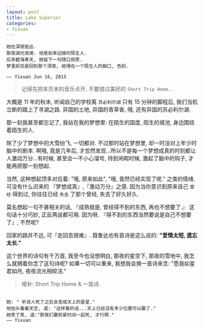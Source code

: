 ```yaml
---
layout: post
title: Lake Superior
categories:
- Yixuan
---
```


    她在深夜抵达.  
    那夜湖光潋滟. 他是前来迎接的陌生人.  
    后来碧海青天, 她留下一句随口祝愿.  
    梦里却总是回到那个深夜, 她埋在一个陌生人的胸口, 告别.  

    —— Yixuan Jun 16, 2015

> 记得先把本页末的音乐点开, 不要错过美好的 `Short Trip Home`...


大概是 11 年的秋末, 听闻自己的学校离 `苏必利尔湖` 只有 15 分钟的脚程后, 我们当机立断的踏上了寻湖之路. 异国的土地, 异国的青草香, 哦, 还有异国的苏必利尔湖.

那一刻我甚至都忘记了, 我站在我的梦想里: 在陌生的国度, 陌生的城池, 身边围绕着陌生的人.

除了少了梦想中的大雪纷飞, 一切都对. 不过那时站在梦想里, 却一时没对上年少时脑中的剧本. 啊哦, 竟是几年后, 才忽然发现...所以不是每一个梦想成真的时刻都让人激动万分...有时候, 甚至会一不小心溜号, 待到闲暇时候, 激起了脑中的钩子, 才能再把那一刻想起.

当然, 这种想起顶多对应着: "哦, 原来如此", "哦, 竟然已经实现了呢." 之类的情绪. 可没有什么迟来的 『梦想成真』,『激动万分』之感. 因为当你意识到原来自己 `曾经` 得到过, 你往往已经 `失去` 了那个曾经, 失去了好久好久.   

莫名想起一句不甚相关的话, 『成熟就是, 曾经得不到的东西, 再也不想要了.』 这句话十分巧妙, 正反两说都可用. 因为呀, 『得不到的东西当然要说是自己不想要了』, 不然呢?

回家的路并不远, 可『走回去很难』. 聂鲁达也有首诗是这么说的: **"爱情太短, 遗忘太长."**

这个世界的诗句有千万首, 我至今也没想明白, 那夜的星空下, 那夜的雪地中, 我怎么就拥着你念了这句诗呢? 如果一切可以重来, 我想我会换一首诗来念: "愿我如星君如月, 夜夜流光相皎洁."



> 增补: Short Trip Home & 一首诗. 

<embed autostart="true" hidden="false" loop=-1 src="http://openmindclub.qiniudn.com/Yixuan/music/ShortTripHome.mp3"></embed>


    她: " 听说人死了之后会变成天上的星星."
    他抬头看着天空, 道: "这样看的话...天上已经没有多少位置可以霸了."
    她笑了笑, 道:"那我们要抓紧时间一起死, 才行啊."
    —— Yixuan
